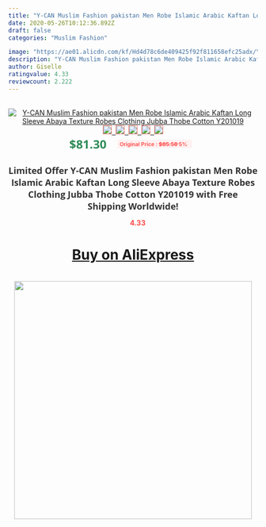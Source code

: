 ```yaml
---
title: "Y-CAN Muslim Fashion pakistan Men Robe Islamic Arabic Kaftan Long Sleeve Abaya Texture Robes Clothing Jubba Thobe Cotton Y201019"
date: 2020-05-26T10:12:36.892Z
draft: false
categories: "Muslim Fashion"

image: "https://ae01.alicdn.com/kf/Hd4d78c6de409425f92f811658efc25adx/Y-CAN-Muslim-Fashion-pakistan-Men-Robe-Islamic-Arabic-Kaftan-Long-Sleeve-Abaya-Texture-Robes-Clothing.jpg"
description: "Y-CAN Muslim Fashion pakistan Men Robe Islamic Arabic Kaftan Long Sleeve Abaya Texture Robes Clothing Jubba Thobe Cotton Y201019"
author: Giselle
ratingvalue: 4.33
reviewcount: 2.222
---
```

<br>
<div style="text-align: center;">
<a href="https://s.click.aliexpress.com/e/_AkK47F" target="_blank" rel="nofollow noopener noreferrer"><img alt="Y-CAN Muslim Fashion pakistan Men Robe Islamic Arabic Kaftan Long Sleeve Abaya Texture Robes Clothing Jubba Thobe Cotton Y201019" class="magnifier-image" src="https://ae01.alicdn.com/kf/Hd4d78c6de409425f92f811658efc25adx/Y-CAN-Muslim-Fashion-pakistan-Men-Robe-Islamic-Arabic-Kaftan-Long-Sleeve-Abaya-Texture-Robes-Clothing.jpg_640x640.jpg">
<br>
<img style="border:1px solid salmon" src="https://ae01.alicdn.com/kf/Hd4d78c6de409425f92f811658efc25adx/Y-CAN-Muslim-Fashion-pakistan-Men-Robe-Islamic-Arabic-Kaftan-Long-Sleeve-Abaya-Texture-Robes-Clothing.jpg_120x120.jpg">&nbsp;&nbsp;<img style="border:1px solid salmon" src="https://ae01.alicdn.com/kf/Hd2e16e76bcb04d0b958d718271988c89R/Y-CAN-Muslim-Fashion-pakistan-Men-Robe-Islamic-Arabic-Kaftan-Long-Sleeve-Abaya-Texture-Robes-Clothing.jpg_120x120.jpg">&nbsp;&nbsp;<img style="border:1px solid salmon" src="https://ae01.alicdn.com/kf/Ha0b1e6e740e6469aa3af47db972c31c9O/Y-CAN-Muslim-Fashion-pakistan-Men-Robe-Islamic-Arabic-Kaftan-Long-Sleeve-Abaya-Texture-Robes-Clothing.jpg_120x120.jpg">&nbsp;&nbsp;<img style="border:1px solid salmon" src="https://ae01.alicdn.com/kf/H005c0571ba734ea89ca30b0d3feefafbP/Y-CAN-Muslim-Fashion-pakistan-Men-Robe-Islamic-Arabic-Kaftan-Long-Sleeve-Abaya-Texture-Robes-Clothing.jpg_120x120.jpg">&nbsp;&nbsp;<img style="border:1px solid salmon" src="https://ae01.alicdn.com/kf/Heb802fa84b0a451eb04559818faf7794A/Y-CAN-Muslim-Fashion-pakistan-Men-Robe-Islamic-Arabic-Kaftan-Long-Sleeve-Abaya-Texture-Robes-Clothing.jpg_120x120.jpg"></a></div><br0>
<div style="text-align: center;"><span style="background-color: white; border: 0px; box-sizing: border-box; color: seagreen; display: inline-block; font-family: &quot;open sans&quot; , &quot;arial&quot; , &quot;helvetica&quot; , sans-serif , &quot;heiti&quot;; font-size: 24px; font-stretch: inherit; font-weight: 700; line-height: inherit; margin: 0px 10px 0px 0px; padding: 0px; vertical-align: middle;">$81.30 </span>
<span style="background: rgb(255 , 241 , 241); border-radius: 3px; border: 0px; box-sizing: border-box; color: #ff4747; display: inline-block; font-family: inherit; font-size: 12px; font-stretch: inherit; font-style: inherit; font-variant: inherit; font-weight: 600; line-height: inherit; margin: 0px; padding: 2px 5px; transform: scale(0.9); vertical-align: middle;">Original Price : <b style="text-decoration: line-through;">$85.58 </b> 5%&nbsp;&nbsp;</span></div>
<h1 style="color: #333333; display: inline-block; font-family: &quot;open sans&quot; , &quot;arial&quot; , &quot;helvetica&quot; , sans-serif , &quot;heiti&quot;; font-size: 18px; font-stretch: inherit; font-weight: 700; text-align: center;">Limited Offer Y-CAN Muslim Fashion pakistan Men Robe Islamic Arabic Kaftan Long Sleeve Abaya Texture Robes Clothing Jubba Thobe Cotton Y201019 with Free Shipping Worldwide!</h1>
<div style="color: #ff4747; text-align: center;">
<img src="https://4.bp.blogspot.com/-M0ZcTcb-5uY/XleCXlxnR4I/AAAAAAAAAEc/OrjgMkXV1oMQFaCRZj5HQwOCBcu3w1FegCPcBGAYYCw/s1600/star.png" style="height: 15px;">&nbsp;<b>4.33</b></div>
<div class="button_cont" align="center"><a class="buynow_a" href="https://s.click.aliexpress.com/e/_AkK47F" target="_blank" rel="nofollow noopener noreferrer"><H1>Buy on AliExpress</H1></a></div><br>
<div class="separator" style="clear: both; text-align: center;">
<img src="https://lh3.googleusercontent.com/-pTy5HemUv9M/XlePHvY0dAI/AAAAAAAAAE4/0nX5iRUoIWY8eMW9Dpxeirr157OZliDIgCLcBGAsYHQ/s1600/badge.gif" width="480">
</div>
